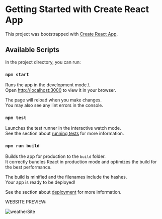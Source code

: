 # Getting Started with Create React App  
  
This project was bootstrapped with [Create React App](https://github.com/facebook/create-react-app).  
  
## Available Scripts  
  
In the project directory, you can run:  
  
### `npm start`  
  
Runs the app in the development mode.\  
Open [http://localhost:3000](http://localhost:3000) to view it in your browser.  
  
The page will reload when you make changes.\
You may also see any lint errors in the console.
  
### `npm test`  

Launches the test runner in the interactive watch mode.\
See the section about [running tests](https://facebook.github.io/create-react-app/docs/running-tests) for more information.
  
### `npm run build`  
  
Builds the app for production to the `build` folder.\
It correctly bundles React in production mode and optimizes the build for the best performance.

The build is minified and the filenames include the hashes.\
Your app is ready to be deployed!

See the section about [deployment](https://facebook.github.io/create-react-app/docs/deployment) for more information.

WEBSITE PREVIEW:    


 
 ![weatherSite](https://github.com/Hruday2004/cityWeather/assets/96369919/4e49ef53-a1ac-4ecb-8da5-1bc4cee9f982)
